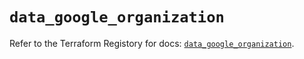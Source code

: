 # `data_google_organization`

Refer to the Terraform Registory for docs: [`data_google_organization`](https://registry.terraform.io/providers/hashicorp/google/4.68.0/docs/data-sources/organization).
